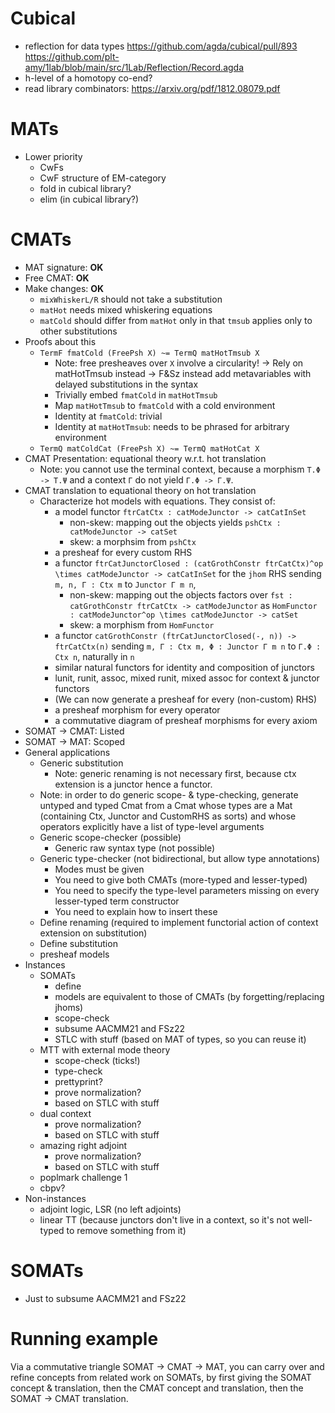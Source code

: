# Cubical
- reflection for data types
        https://github.com/agda/cubical/pull/893
        https://github.com/plt-amy/1lab/blob/main/src/1Lab/Reflection/Record.agda
- h-level of a homotopy co-end?
- read library combinators: https://arxiv.org/pdf/1812.08079.pdf

# MATs
- Lower priority
  - CwFs
  - CwF structure of EM-category
  - fold in cubical library?
  - elim (in cubical library?)

# CMATs
- MAT signature: **OK**
- Free CMAT: **OK**
- Make changes: **OK**
  - `mixWhiskerL/R` should not take a substitution
  - `matHot` needs mixed whiskering equations
  - `matCold` should differ from `matHot` only in that `tmsub` applies only to other substitutions
- Proofs about this
  - `TermF fmatCold (FreePsh X) ~= TermQ matHotTmsub X`
    - Note: free presheaves over `X` involve a circularity!
      -> Rely on matHotTmsub instead
      -> F&Sz instead add metavariables with delayed substitutions in the syntax
    - Trivially embed `fmatCold` in `matHotTmsub`
    - Map `matHotTmsub` to `fmatCold` with a cold environment
    - Identity at `fmatCold`: trivial
    - Identity at `matHotTmsub`: needs to be phrased for arbitrary environment
  - `TermQ matColdCat (FreePsh X) ~= TermQ matHotCat X`
- CMAT Presentation: equational theory w.r.t. hot translation
  - Note: you cannot use the terminal context, because a morphism `T.Φ -> T.Ψ` and a context `Γ` do not yield `Γ.Φ -> Γ.Ψ`.
- CMAT translation to equational theory on hot translation
  - Characterize hot models with equations. They consist of:
    - a model functor `ftrCatCtx : catModeJunctor -> catCatInSet`
      - non-skew: mapping out the objects yields `pshCtx : catModeJunctor -> catSet`
      - skew: a morphsim from `pshCtx`
    - a presheaf for every custom RHS
    - a functor `ftrCatJunctorClosed : (catGrothConstr ftrCatCtx)^op \times catModeJunctor -> catCatInSet` for the `jhom` RHS sending `m, n, Γ : Ctx m` to `Junctor Γ m n`,
      - non-skew: mapping out the objects factors over `fst : catGrothConstr ftrCatCtx -> catModeJunctor` as
        `HomFunctor : catModeJunctor^op \times catModeJunctor -> catSet`
      - skew: a morphism from `HomFunctor`
    - a functor `catGrothConstr (ftrCatJunctorClosed(-, n)) -> ftrCatCtx(n)` sending `m, Γ : Ctx m, Φ : Junctor Γ m n` to `Γ.Φ : Ctx n`,
      naturally in `n`
    - similar natural functors for identity and composition of junctors
    - lunit, runit, assoc, mixed runit, mixed assoc for context & junctor functors
    - (We can now generate a presheaf for every (non-custom) RHS)
    - a presheaf morphism for every operator
    - a commutative diagram of presheaf morphisms for every axiom
- SOMAT -> CMAT: Listed
- SOMAT -> MAT: Scoped
- General applications
  - Generic substitution
    - Note: generic renaming is not necessary first, because ctx extension is a junctor hence a functor.
  - Note: in order to do generic scope- & type-checking, generate untyped and typed Cmat from a Cmat whose types are a Mat (containing Ctx, Junctor and CustomRHS as sorts) and whose operators explicitly have a list of type-level arguments
  - Generic scope-checker (possible)
    - Generic raw syntax type (not possible)
  - Generic type-checker (not bidirectional, but allow type annotations)
    - Modes must be given
    - You need to give both CMATs (more-typed and lesser-typed)
    - You need to specify the type-level parameters missing on every lesser-typed term constructor
    - You need to explain how to insert these
  - Define renaming (required to implement functorial action of context extension on substitution)
  - Define substitution
  - presheaf models
- Instances
  - SOMATs
    - define
    - models are equivalent to those of CMATs (by forgetting/replacing jhoms)
    - scope-check
    - subsume AACMM21 and FSz22
    - STLC with stuff (based on MAT of types, so you can reuse it)
  - MTT with external mode theory
    - scope-check (ticks!)
    - type-check
    - prettyprint?
    - prove normalization?
    - based on STLC with stuff
  - dual context
    - prove normalization?
    - based on STLC with stuff
  - amazing right adjoint
    - prove normalization?
    - based on STLC with stuff
  - poplmark challenge 1
  - cbpv?
- Non-instances
  - adjoint logic, LSR (no left adjoints)
  - linear TT (because junctors don't live in a context, so it's not well-typed to remove something from it)

# SOMATs

- Just to subsume AACMM21 and FSz22

# Running example

Via a commutative triangle SOMAT -> CMAT -> MAT, you can carry over and refine concepts from related work on SOMATs, by first giving the SOMAT concept & translation, then the CMAT concept and translation, then the SOMAT -> CMAT translation.
